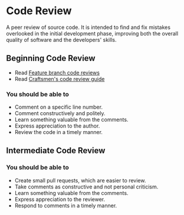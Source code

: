 # Code Review

A peer review of source code. It is intended to find and fix mistakes overlooked in the initial development phase, improving both the overall quality of software and the developers' skills.

## Beginning Code Review

* Read [Feature branch code reviews](http://smartbear.com/SmartBear/media/pdfs/WP-CC-11-Best-Practices-of-Peer-Code-Review.pdf)
* Read [Craftsmen's code review guide](https://github.com/craftsmen/guides/tree/master/code-review)

### You should be able to

* Comment on a specific line number.
* Comment constructively and politely.
* Learn something valuable from the comments.
* Express appreciation to the author.
* Review the code in a timely manner.

## Intermediate Code Review

### You should be able to

* Create small pull requests, which are easier to review.
* Take comments as constructive and not personal criticism.
* Learn something valuable from the comments.
* Express appreciation to the reviewer.
* Respond to comments in a timely manner.
